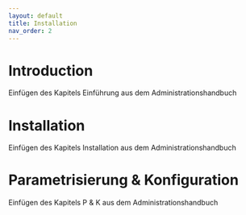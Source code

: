 ```yaml
---
layout: default
title: Installation
nav_order: 2
---
```


# Introduction

Einfügen des Kapitels Einführung aus dem Administrationshandbuch

# Installation

Einfügen des Kapitels Installation aus dem Administrationshandbuch


# Parametrisierung & Konfiguration

Einfügen des Kapitels P & K aus dem Administrationshandbuch


